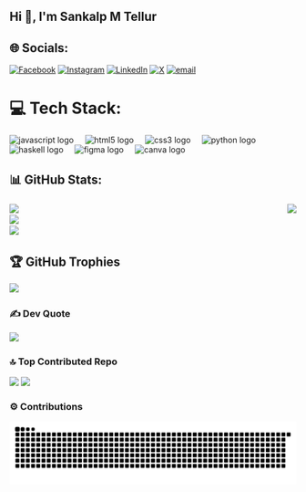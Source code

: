 <h2 align="left">Hi 👋, I'm Sankalp M Tellur</h2>

## 🌐 Socials:
[![Facebook](https://img.shields.io/badge/Facebook-%231877F2.svg?logo=Facebook&logoColor=white)](https://facebook.com/https://www.facebook.com/profile.php?id=61557776245586) [![Instagram](https://img.shields.io/badge/Instagram-%23E4405F.svg?logo=Instagram&logoColor=white)](https://instagram.com/https://www.instagram.com/sankalp_m_tellur/) [![LinkedIn](https://img.shields.io/badge/LinkedIn-%230077B5.svg?logo=linkedin&logoColor=white)](https://linkedin.com/in/https://www.linkedin.com/in/sankalp-m-tellur-581757323/) [![X](https://img.shields.io/badge/X-black.svg?logo=X&logoColor=white)](https://x.com/https://x.com/sankalpmtellur) [![email](https://img.shields.io/badge/Email-D14836?logo=gmail&logoColor=white)](mailto:sankalpmtellur2006@gmail.com) 

# 💻 Tech Stack:
<div align="left">
  <img src="https://cdn.jsdelivr.net/gh/devicons/devicon/icons/javascript/javascript-original.svg" height="30" alt="javascript logo"  />
  <img width="12" />
  <img src="https://cdn.jsdelivr.net/gh/devicons/devicon/icons/html5/html5-original.svg" height="30" alt="html5 logo"  />
  <img width="12" />
  <img src="https://cdn.jsdelivr.net/gh/devicons/devicon/icons/css3/css3-original.svg" height="30" alt="css3 logo"  />
  <img width="12" />
  <img src="https://cdn.jsdelivr.net/gh/devicons/devicon/icons/python/python-original.svg" height="30" alt="python logo"  />
  <img width="12" />
  <img src="https://cdn.jsdelivr.net/gh/devicons/devicon/icons/haskell/haskell-original.svg" height="30" alt="haskell logo"  />
  <img width="12" />
  <img src="https://cdn.jsdelivr.net/gh/devicons/devicon/icons/figma/figma-original.svg" height="30" alt="figma logo"  />
  <img width="12" />
  <img src="https://cdn.jsdelivr.net/gh/devicons/devicon/icons/canva/canva-original.svg" height="30" alt="canva logo"  />
</div>

## 📊 GitHub Stats:
###

<img align="right" height="150" src="https://i.pinimg.com/originals/84/8c/34/848c342a56e7854dec45b9349c21dfe5.gif"  />

###
![](https://github-readme-stats.vercel.app/api?username=sankalpmtellur&theme=default&hide_border=false&include_all_commits=false&count_private=false)<br/>
![](https://github-readme-streak-stats.herokuapp.com/?user=sankalpmtellur&theme=default&hide_border=false)<br/>
![](https://github-readme-stats.vercel.app/api/top-langs/?username=sankalpmtellur&theme=default&hide_border=false&include_all_commits=false&count_private=false&layout=compact)

## 🏆 GitHub Trophies
![](https://github-profile-trophy.vercel.app/?username=sankalpmtellur&theme=radical&no-frame=false&no-bg=true&margin-w=4)

### ✍️ Dev Quote
![](https://quotes-github-readme.vercel.app/api?type=horizontal&theme=radical)

### 🔝 Top Contributed Repo
![](https://github-contributor-stats.vercel.app/api?username=sankalpmtellur&limit=5&theme=dark&combine_all_yearly_contributions=true)
[![](https://visitcount.itsvg.in/api?id=sankalpmtellur&icon=0&color=0)](https://visitcount.itsvg.in)

### ⚙️ Contributions
<picture>
  <source media="(prefers-color-scheme: dark)" srcset="https://raw.githubusercontent.com/sankalpmtellur/sankalpmtellur/output/github-snake-dark.svg" />
  <source media="(prefers-color-scheme: light)" srcset="https://raw.githubusercontent.com/sankalpmtellur/sankalpmtellur/output/github-snake.svg" />
  <img alt="github-snake" src="https://raw.githubusercontent.com/sankalpmtellur/sankalpmtellur/output/github-snake.svg" />
</picture>
